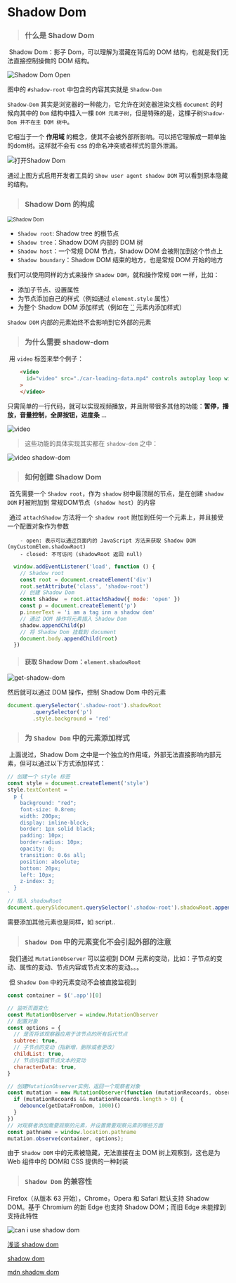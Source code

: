 # Shadow Dom

> ### 什么是 Shadow Dom

​	Shadow Dom：影子 Dom，可以理解为潜藏在背后的 DOM 结构，也就是我们无法直接控制操做的 DOM 结构。

![Shadow Dom Open](./assets/shadow-root.png)

图中的 `#shadow-root` 中包含的内容其实就是 `Shadow-Dom`

`Shadow-Dom` 其实是浏览器的一种能力，它允许在浏览器渲染文档 `document` 的时候向其中的 `Dom` 结构中插入一棵 `DOM 元素子树`，但是特殊的是，这棵子树`Shadow-Dom 并不在主 DOM 树中`。

它相当于一个 **作用域** 的概念，使其不会被外部所影响。可以把它理解成一颗单独的dom树。这样就不会有 css 的命名冲突或者样式的意外泄漏。

![打开Shadow Dom](./assets/show-shadow-dom.png)


通过上图方式启用开发者工具的 `Show user agent shadow DOM` 可以看到原本隐藏的结构。


> ### Shadow Dom 的构成

<img src="./assets/shadowdom.svg" alt="Shadow Dom" style="zoom: 80%;" />



- `Shadow root`: Shadow tree 的根节点
- `Shadow tree`：Shadow DOM 内部的 DOM 树
- `Shadow host`：一个常规 DOM 节点，Shadow DOM 会被附加到这个节点上
- `Shadow boundary`：Shadow DOM 结束的地方，也是常规 DOM 开始的地方



我们可以使用同样的方式来操作 `Shadow DOM`，就和操作常规 `DOM` 一样，比如：

- 添加子节点、设置属性
- 为节点添加自己的样式（例如通过 `element.style` 属性）
- 为整个 Shadow DOM 添加样式（例如在 [``](https://developer.mozilla.org/zh-CN/docs/Web/HTML/Element/style) 元素内添加样式）

`Shadow DOM` 内部的元素始终不会影响到它外部的元素



> ### 为什么需要 shadow-dom

​	用 `video` 标签来举个例子：

```html
    <video
      id="video" src="./car-loading-data.mp4" controls autoplay loop width="400"
    >
    </video>
```

只需简单的一行代码，就可以实现视频播放，并且附带很多其他的功能：**暂停，播放，音量控制，全屏按钮，进度条** ...




![video](./assets/video.png)



> 这些功能的具体实现其实都在 `shadow-dom` 之中：

![video shadow-dom](./assets/video-shadow-dom.png)





> ### 如何创建 Shadow Dom

​	首先需要一个 `Shadow root`，作为 `shadow` 树中最顶层的节点，是在创建 `shadow DOM` 时被附加到 常规DOM节点（`shadow host`）的内容

​	通过 `attachShadow` 方法将一个 `shadow root` 附加到任何一个元素上，并且接受一个配置对象作为参数

		- open: 表示可以通过页面内的 JavaScript 方法来获取 Shadow DOM (myCustomElem.shadowRoot)
		- closed: 不可访问 (shadowRoot 返回 null)

```js
  window.addEventListener('load', function () {
    // Shadow root
    const root = document.createElement('div')
    root.setAttribute('class', 'shadow-root')
    // 创建 Shadow Dom
    const shadow  = root.attachShadow({ mode: 'open' })
    const p = document.createElement('p')
    p.innerText = 'i am a tag inn a shadow dom'
    // 通过 DOM 操作将元素插入 Shadow Dom
    shadow.appendChild(p)
    // 将 Shadow Dom 挂载到 document
    document.body.appendChild(root)
  })
```


> #### 获取 Shadow Dom：`element.shadowRoot`


![get-shadow-dom](./assets/get-shadow-dom.png)

  然后就可以通过 DOM 操作，控制 Shadow Dom 中的元素

```js
document.querySelector('.shadow-root').shadowRoot
    	.querySelector('p')
    	.style.background = 'red'
```


> ### 为 `Shadow Dom` 中的元素添加样式

​	上面说过，Shadow Dom 之中是一个独立的作用域，外部无法直接影响内部元素，但可以通过以下方式添加样式：

```js
// 创建一个 style 标签
const style = document.createElement('style')
style.textContent = `
  p {
  	background: "red";
    font-size: 0.8rem;
    width: 200px;
    display: inline-block;
    border: 1px solid black;
    padding: 10px;
    border-radius: 10px;
    opacity: 0;
    transition: 0.6s all;
    position: absolute;
    bottom: 20px;
    left: 10px;
    z-index: 3;
  }
`
// 插入 shadowRoot
document.querySldocument.querySelector('.shadow-root').shadowRoot.appendChild(style)
```

需要添加其他元素也是同样，如 script..



> ### `Shadow Dom` 中的元素变化不会引起外部的注意

​	我们通过 `MutationObserver` 可以监视到 DOM 元素的变动，比如：子节点的变动、属性的变动、节点内容或节点文本的变动。。。

​	但 `Shadow Dom` 中的元素变动不会被直接监视到


```js
const container = $('.app')[0]

// 监听页面变化
const MutationObserver = window.MutationObserver
// 配置对象
const options = {
  // 是否将该观察器应用于该节点的所有后代节点
  subtree: true,
  // 子节点的变动（指新增，删除或者更改）
  childList: true,
  // 节点内容或节点文本的变动
  characterData: true,
}

// 创建MutationObserver实例，返回一个观察者对象
const mutation = new MutationObserver(function (mutationRecoards, observer) {
  if (mutationRecoards && mutationRecoards.length > 0) {
    debounce(getDataFromDom, 1000)()
  }
})
// 对观察者添加需要观察的元素，并设置需要观察元素的哪些方面
const pathname = window.location.pathname
mutation.observe(container, options);
```

由于 `Shadow DOM` 中的元素被隐藏，无法直接在主 DOM 树上观察到，这也是为 Web 组件中的 DOM和 CSS 提供的一种封装




> ### `Shadow Dom` 的兼容性

Firefox（从版本 63 开始），Chrome，Opera 和 Safari 默认支持 Shadow DOM。基于 Chromium 的新 Edge 也支持 Shadow DOM；而旧 Edge 未能撑到支持此特性

![can i use shadow dom](./assets/caniuse-shadowdom.png)



[浅谈 shadow dom](https://blog.csdn.net/qq_42872073/article/details/125607826)

[shadow dom](https://www.cnblogs.com/yf2196717/p/14732459.html)

[mdn shadow dom](https://developer.mozilla.org/zh-CN/docs/Web/Web_Components/Using_shadow_DOM)